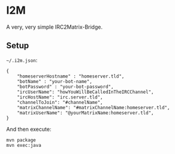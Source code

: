 # I2M

A very, very simple IRC2Matrix-Bridge.

## Setup



`~/.i2m.json`:
```
{
	"homeserverHostname" : "homeserver.tld",
	"botName" : "your-bot-name",
	"botPassword" : "your-bot-password",
	"ircUserName": "howYouWillBeCalledInTheIRCChannel",
	"ircHostName": "irc.server.tld",
	"channelToJoin": "#channelName",
	"matrixChannelName": "#matrixChannelName:homeserver.tld",
	"matrixUserName": "@yourMatrixName:homeserver.tld",
}
```
And then execute:
```
mvn package
mvn exec:java
```
